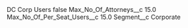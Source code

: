 <?xml version="1.0" encoding="UTF-8"?>
<CustomMetadata xmlns="http://soap.sforce.com/2006/04/metadata" xmlns:xsi="http://www.w3.org/2001/XMLSchema-instance" xmlns:xsd="http://www.w3.org/2001/XMLSchema">
    <label>DC Corp Users</label>
    <protected>false</protected>
    <values>
        <field>Max_No_Of_Attorneys__c</field>
        <value xsi:type="xsd:double">15.0</value>
    </values>
    <values>
        <field>Max_No_Of_Per_Seat_Users__c</field>
        <value xsi:type="xsd:double">15.0</value>
    </values>
    <values>
        <field>Segment__c</field>
        <value xsi:type="xsd:string">Corporate</value>
    </values>
</CustomMetadata>

